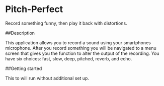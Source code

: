 # Pitch-Perfect
Record something funny, then play it back with distortions.

##Description

This application allows you to record a sound using your smartphones microphone. 
After you record something you will be navigated to a menu screen that gives you the function to alter the output of the recording.
You have six choices: fast, slow, deep, pitched, reverb, and echo.

##Getting started

This to will run without additional set up.
